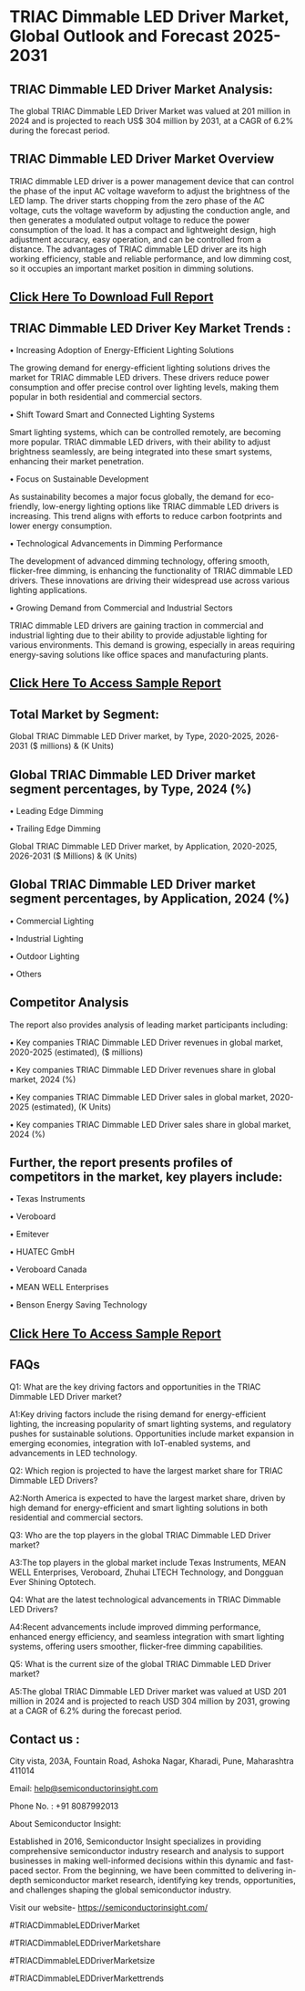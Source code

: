 TRIAC Dimmable LED Driver Market, Global Outlook and Forecast 2025-2031
=
TRIAC Dimmable LED Driver Market Analysis:
-
The global TRIAC Dimmable LED Driver Market was valued at 201 million in 2024 and is projected to reach US$ 304 million by 2031, at a CAGR of 6.2% during the forecast period.

TRIAC Dimmable LED Driver Market Overview
-
TRIAC dimmable LED driver is a power management device that can control the phase of the input AC voltage waveform to adjust the brightness of the LED lamp. The driver starts chopping from the zero phase of the AC voltage, cuts the voltage waveform by adjusting the conduction angle, and then generates a modulated output voltage to reduce the power consumption of the load. It has a compact and lightweight design, high adjustment accuracy, easy operation, and can be controlled from a distance. The advantages of TRIAC dimmable LED driver are its high working efficiency, stable and reliable performance, and low dimming cost, so it occupies an important market position in dimming solutions.

[Click Here To Download Full Report](https://semiconductorinsight.com/report/triac-dimmable-led-driver-market/)
-
TRIAC Dimmable LED Driver Key Market Trends  :
-
•	Increasing Adoption of Energy-Efficient Lighting Solutions

The growing demand for energy-efficient lighting solutions drives the market for TRIAC dimmable LED drivers. These drivers reduce power consumption and offer precise control over lighting levels, making them popular in both residential and commercial sectors.

•	Shift Toward Smart and Connected Lighting Systems

Smart lighting systems, which can be controlled remotely, are becoming more popular. TRIAC dimmable LED drivers, with their ability to adjust brightness seamlessly, are being integrated into these smart systems, enhancing their market penetration.

•	Focus on Sustainable Development

As sustainability becomes a major focus globally, the demand for eco-friendly, low-energy lighting options like TRIAC dimmable LED drivers is increasing. This trend aligns with efforts to reduce carbon footprints and lower energy consumption.

•	Technological Advancements in Dimming Performance

The development of advanced dimming technology, offering smooth, flicker-free dimming, is enhancing the functionality of TRIAC dimmable LED drivers. These innovations are driving their widespread use across various lighting applications.

•	Growing Demand from Commercial and Industrial Sectors

TRIAC dimmable LED drivers are gaining traction in commercial and industrial lighting due to their ability to provide adjustable lighting for various environments. This demand is growing, especially in areas requiring energy-saving solutions like office spaces and manufacturing plants.

[Click Here To Access Sample Report](https://semiconductorinsight.com/download-sample-report/?product_id=92936)
-
Total Market by Segment:
-
Global TRIAC Dimmable LED Driver market, by Type, 2020-2025, 2026-2031 ($ millions) & (K Units)

Global TRIAC Dimmable LED Driver market segment percentages, by Type, 2024 (%)
-
•	Leading Edge Dimming

•	Trailing Edge Dimming

Global TRIAC Dimmable LED Driver market, by Application, 2020-2025, 2026-2031 ($ Millions) & (K Units)

Global TRIAC Dimmable LED Driver market segment percentages, by Application, 2024 (%)
-
•	Commercial Lighting

•	Industrial Lighting

•	Outdoor Lighting

•	Others

Competitor Analysis
-
The report also provides analysis of leading market participants including:

•	Key companies TRIAC Dimmable LED Driver revenues in global market, 2020-2025 (estimated), ($ millions)

•	Key companies TRIAC Dimmable LED Driver revenues share in global market, 2024 (%)

•	Key companies TRIAC Dimmable LED Driver sales in global market, 2020-2025 (estimated), (K Units)

•	Key companies TRIAC Dimmable LED Driver sales share in global market, 2024 (%)

Further, the report presents profiles of competitors in the market, key players include:
-
•	Texas Instruments

•	Veroboard

•	Emitever

•	HUATEC GmbH

•	Veroboard Canada

•	MEAN WELL Enterprises

•	Benson Energy Saving Technology

[Click Here To Access Sample Report](https://semiconductorinsight.com/download-sample-report/?product_id=92936)
-
FAQs
-
Q1: What are the key driving factors and opportunities in the TRIAC Dimmable LED Driver market?

A1:Key driving factors include the rising demand for energy-efficient lighting, the increasing popularity of smart lighting systems, and regulatory pushes for sustainable solutions. Opportunities include market expansion in emerging economies, integration with IoT-enabled systems, and advancements in LED technology.

Q2: Which region is projected to have the largest market share for TRIAC Dimmable LED Drivers?

A2:North America is expected to have the largest market share, driven by high demand for energy-efficient and smart lighting solutions in both residential and commercial sectors.

Q3: Who are the top players in the global TRIAC Dimmable LED Driver market?

A3:The top players in the global market include Texas Instruments, MEAN WELL Enterprises, Veroboard, Zhuhai LTECH Technology, and Dongguan Ever Shining Optotech.

Q4: What are the latest technological advancements in TRIAC Dimmable LED Drivers?

A4:Recent advancements include improved dimming performance, enhanced energy efficiency, and seamless integration with smart lighting systems, offering users smoother, flicker-free dimming capabilities.

Q5: What is the current size of the global TRIAC Dimmable LED Driver market?

A5:The global TRIAC Dimmable LED Driver market was valued at USD 201 million in 2024 and is projected to reach USD 304 million by 2031, growing at a CAGR of 6.2% during the forecast period.

Contact us : 
-
City vista, 203A, Fountain Road, Ashoka Nagar, Kharadi, Pune, Maharashtra 411014

Email: help@semiconductorinsight.com

Phone No. : +91 8087992013

About Semiconductor Insight:

Established in 2016, Semiconductor Insight specializes in providing comprehensive semiconductor industry research and analysis to support businesses in making well-informed decisions within this dynamic and fast-paced sector. From the beginning, we have been committed to delivering in-depth semiconductor market research, identifying key trends, opportunities, and challenges shaping the global semiconductor industry.

Visit our website- https://semiconductorinsight.com/

#TRIACDimmableLEDDriverMarket 

#TRIACDimmableLEDDriverMarketshare

#TRIACDimmableLEDDriverMarketsize

#TRIACDimmableLEDDriverMarkettrends 
 



